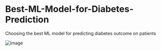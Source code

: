 # Best-ML-Model-for-Diabetes-Prediction
Choosing the best ML model for predicting diabetes outcome on patients

![image](https://github.com/ZaimAzmi/Best-ML-Model-for-Diabetes-Prediction/assets/76802526/d719f392-3de0-465f-b437-4365420a9402)

